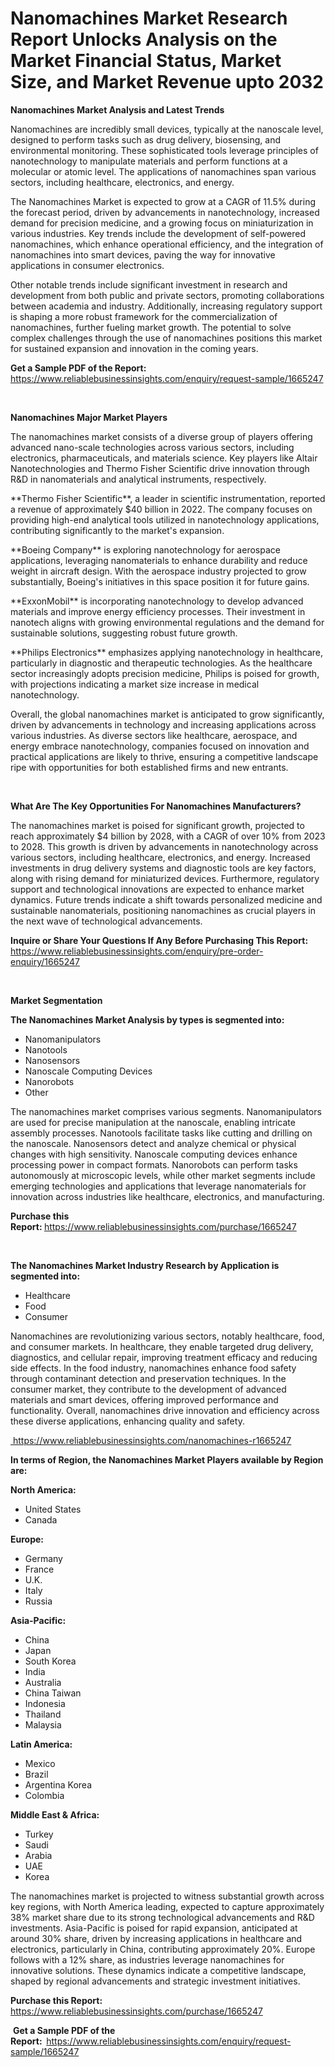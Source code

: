 <p><h1>Nanomachines Market Research Report Unlocks Analysis on the Market Financial Status, Market Size, and Market Revenue upto 2032</h1></p><p><strong>Nanomachines Market Analysis and Latest Trends</strong></p>
<p><p>Nanomachines are incredibly small devices, typically at the nanoscale level, designed to perform tasks such as drug delivery, biosensing, and environmental monitoring. These sophisticated tools leverage principles of nanotechnology to manipulate materials and perform functions at a molecular or atomic level. The applications of nanomachines span various sectors, including healthcare, electronics, and energy.</p><p>The Nanomachines Market is expected to grow at a CAGR of 11.5% during the forecast period, driven by advancements in nanotechnology, increased demand for precision medicine, and a growing focus on miniaturization in various industries. Key trends include the development of self-powered nanomachines, which enhance operational efficiency, and the integration of nanomachines into smart devices, paving the way for innovative applications in consumer electronics.</p><p>Other notable trends include significant investment in research and development from both public and private sectors, promoting collaborations between academia and industry. Additionally, increasing regulatory support is shaping a more robust framework for the commercialization of nanomachines, further fueling market growth. The potential to solve complex challenges through the use of nanomachines positions this market for sustained expansion and innovation in the coming years.</p></p>
<p><strong>Get a Sample PDF of the Report:&nbsp;</strong> <a href="https://www.reliablebusinessinsights.com/enquiry/request-sample/1665247?utm_campaign=3175&utm_medium=2&utm_source=Github&utm_content=ia&utm_term=17042025&utm_id=nanomachines">https://www.reliablebusinessinsights.com/enquiry/request-sample/1665247</a></p>
<p>&nbsp;</p>
<p><strong>Nanomachines Major Market Players</strong></p>
<p><p>The nanomachines market consists of a diverse group of players offering advanced nano-scale technologies across various sectors, including electronics, pharmaceuticals, and materials science. Key players like Altair Nanotechnologies and Thermo Fisher Scientific drive innovation through R&D in nanomaterials and analytical instruments, respectively.</p><p>**Thermo Fisher Scientific**, a leader in scientific instrumentation, reported a revenue of approximately $40 billion in 2022. The company focuses on providing high-end analytical tools utilized in nanotechnology applications, contributing significantly to the market's expansion.</p><p>**Boeing Company** is exploring nanotechnology for aerospace applications, leveraging nanomaterials to enhance durability and reduce weight in aircraft design. With the aerospace industry projected to grow substantially, Boeing's initiatives in this space position it for future gains.</p><p>**ExxonMobil** is incorporating nanotechnology to develop advanced materials and improve energy efficiency processes. Their investment in nanotech aligns with growing environmental regulations and the demand for sustainable solutions, suggesting robust future growth.</p><p>**Philips Electronics** emphasizes applying nanotechnology in healthcare, particularly in diagnostic and therapeutic technologies. As the healthcare sector increasingly adopts precision medicine, Philips is poised for growth, with projections indicating a market size increase in medical nanotechnology.</p><p>Overall, the global nanomachines market is anticipated to grow significantly, driven by advancements in technology and increasing applications across various industries. As diverse sectors like healthcare, aerospace, and energy embrace nanotechnology, companies focused on innovation and practical applications are likely to thrive, ensuring a competitive landscape ripe with opportunities for both established firms and new entrants.</p></p>
<p>&nbsp;</p>
<p><strong>What Are The Key Opportunities For Nanomachines Manufacturers?</strong></p>
<p><p>The nanomachines market is poised for significant growth, projected to reach approximately $4 billion by 2028, with a CAGR of over 10% from 2023 to 2028. This growth is driven by advancements in nanotechnology across various sectors, including healthcare, electronics, and energy. Increased investments in drug delivery systems and diagnostic tools are key factors, along with rising demand for miniaturized devices. Furthermore, regulatory support and technological innovations are expected to enhance market dynamics. Future trends indicate a shift towards personalized medicine and sustainable nanomaterials, positioning nanomachines as crucial players in the next wave of technological advancements.</p></p>
<p><strong>Inquire or Share Your Questions If Any Before Purchasing This Report:</strong> <a href="https://www.reliablebusinessinsights.com/enquiry/pre-order-enquiry/1665247?utm_campaign=3175&utm_medium=2&utm_source=Github&utm_content=ia&utm_term=17042025&utm_id=nanomachines">https://www.reliablebusinessinsights.com/enquiry/pre-order-enquiry/1665247</a></p>
<p>&nbsp;</p>
<p><strong>Market Segmentation</strong></p>
<p><strong>The Nanomachines Market Analysis by types is segmented into:</strong></p>
<p><ul><li>Nanomanipulators</li><li>Nanotools</li><li>Nanosensors</li><li>Nanoscale Computing Devices</li><li>Nanorobots</li><li>Other</li></ul></p>
<p><p>The nanomachines market comprises various segments. Nanomanipulators are used for precise manipulation at the nanoscale, enabling intricate assembly processes. Nanotools facilitate tasks like cutting and drilling on the nanoscale. Nanosensors detect and analyze chemical or physical changes with high sensitivity. Nanoscale computing devices enhance processing power in compact formats. Nanorobots can perform tasks autonomously at microscopic levels, while other market segments include emerging technologies and applications that leverage nanomaterials for innovation across industries like healthcare, electronics, and manufacturing.</p></p>
<p><strong>Purchase this Report:&nbsp;</strong><a href="https://www.reliablebusinessinsights.com/purchase/1665247?utm_campaign=3175&utm_medium=2&utm_source=Github&utm_content=ia&utm_term=17042025&utm_id=nanomachines">https://www.reliablebusinessinsights.com/purchase/1665247</a></p>
<p>&nbsp;</p>
<p><strong>The Nanomachines Market Industry Research by Application is segmented into:</strong></p>
<p><ul><li>Healthcare</li><li>Food</li><li>Consumer</li></ul></p>
<p><p>Nanomachines are revolutionizing various sectors, notably healthcare, food, and consumer markets. In healthcare, they enable targeted drug delivery, diagnostics, and cellular repair, improving treatment efficacy and reducing side effects. In the food industry, nanomachines enhance food safety through contaminant detection and preservation techniques. In the consumer market, they contribute to the development of advanced materials and smart devices, offering improved performance and functionality. Overall, nanomachines drive innovation and efficiency across these diverse applications, enhancing quality and safety.</p></p>
<p><a href="https://www.reliablebusinessinsights.com/nanomachines-r1665247?utm_campaign=3175&utm_medium=2&utm_source=Github&utm_content=ia&utm_term=17042025&utm_id=nanomachines">&nbsp;https://www.reliablebusinessinsights.com/nanomachines-r1665247</a></p>
<p><strong>In terms of Region, the Nanomachines Market Players available by Region are:</strong></p>
<p>
    <p> <strong> North America: </strong>
        <ul>
            <li>United States</li>
            <li>Canada</li>
        </ul>
        </p> 
    <p> <strong> Europe: </strong>
        <ul>
            <li>Germany</li>
            <li>France</li>
            <li>U.K.</li>
            <li>Italy</li>
            <li>Russia</li>
        </ul>
        </p> 
    <p> <strong> Asia-Pacific: </strong>
        <ul>
            <li>China</li>
            <li>Japan</li>
            <li>South Korea</li>
            <li>India</li>
            <li>Australia</li>
            <li>China Taiwan</li>
            <li>Indonesia</li>
            <li>Thailand</li>
            <li>Malaysia</li>
        </ul>
        </p> 
    <p> <strong> Latin America: </strong>
        <ul>
            <li>Mexico</li>
            <li>Brazil</li>
            <li>Argentina Korea</li>
            <li>Colombia</li>
        </ul>
        </p> 
    <p> <strong> Middle East & Africa: </strong>
        <ul>
            <li>Turkey</li>
            <li>Saudi</li>
            <li>Arabia</li>
            <li>UAE</li>
            <li>Korea</li>
        </ul>
    </p>
    </p>
<p><p>The nanomachines market is projected to witness substantial growth across key regions, with North America leading, expected to capture approximately 38% market share due to its strong technological advancements and R&D investments. Asia-Pacific is poised for rapid expansion, anticipated at around 30% share, driven by increasing applications in healthcare and electronics, particularly in China, contributing approximately 20%. Europe follows with a 12% share, as industries leverage nanomachines for innovative solutions. These dynamics indicate a competitive landscape, shaped by regional advancements and strategic investment initiatives.</p></p>
<p><strong>Purchase this Report: </strong><a href="https://www.reliablebusinessinsights.com/purchase/1665247?utm_campaign=3175&utm_medium=2&utm_source=Github&utm_content=ia&utm_term=17042025&utm_id=nanomachines">https://www.reliablebusinessinsights.com/purchase/1665247</a></p>
<p>&nbsp;<strong>Get a Sample PDF of the Report:&nbsp;&nbsp;</strong><a href="https://www.reliablebusinessinsights.com/enquiry/request-sample/1665247?utm_campaign=3175&utm_medium=2&utm_source=Github&utm_content=ia&utm_term=17042025&utm_id=nanomachines">https://www.reliablebusinessinsights.com/enquiry/request-sample/1665247</a></p>
<p><strong></strong></p>
<p><p></p><p></p><p></p></p>